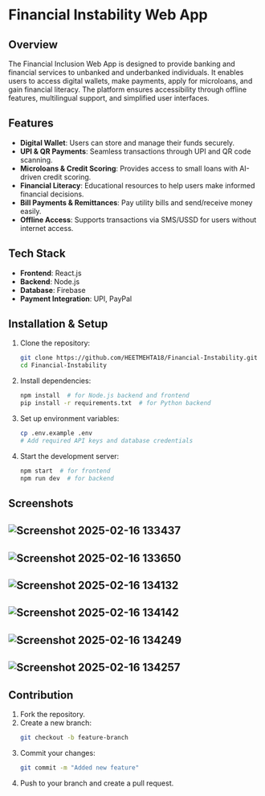 # Financial Instability Web App

## Overview
The Financial Inclusion Web App is designed to provide banking and financial services to unbanked and underbanked individuals. It enables users to access digital wallets, make payments, apply for microloans, and gain financial literacy. The platform ensures accessibility through offline features, multilingual support, and simplified user interfaces.

## Features
- **Digital Wallet**: Users can store and manage their funds securely.
- **UPI & QR Payments**: Seamless transactions through UPI and QR code scanning.
- **Microloans & Credit Scoring**: Provides access to small loans with AI-driven credit scoring.
- **Financial Literacy**: Educational resources to help users make informed financial decisions.
- **Bill Payments & Remittances**: Pay utility bills and send/receive money easily.
- **Offline Access**: Supports transactions via SMS/USSD for users without internet access.

## Tech Stack
- **Frontend**: React.js
- **Backend**: Node.js 
- **Database**:  Firebase
- **Payment Integration**: UPI, PayPal



## Installation & Setup
1. Clone the repository:
   ```bash
   git clone https://github.com/HEETMEHTA18/Financial-Instability.git
   cd Financial-Instability
   ```
2. Install dependencies:
   ```bash
   npm install  # for Node.js backend and frontend
   pip install -r requirements.txt  # for Python backend
   ```
3. Set up environment variables:
   ```bash
   cp .env.example .env
   # Add required API keys and database credentials
   ```
4. Start the development server:
   ```bash
   npm start  # for frontend
   npm run dev  # for backend
   ```

## Screenshots
  ![Screenshot 2025-02-16 133437](https://github.com/user-attachments/assets/85248640-c6cc-4516-924c-81e6caeabb9c)
 ----------------------------------------------------------------------------------------------------------------  
  ![Screenshot 2025-02-16 133650](https://github.com/user-attachments/assets/6adae5f7-6619-4ece-801b-93de1ab00487)
 ----------------------------------------------------------------------------------------------------------------  
  ![Screenshot 2025-02-16 134132](https://github.com/user-attachments/assets/205da62c-5357-4637-93ba-6b72a6c503f3)
 ----------------------------------------------------------------------------------------------------------------  
  ![Screenshot 2025-02-16 134142](https://github.com/user-attachments/assets/d0b80243-c8ad-44de-ba3a-5e3c2276b7df)
  ---------------------------------------------------------------------------------------------------------------- 
  ![Screenshot 2025-02-16 134249](https://github.com/user-attachments/assets/098e61b3-86c3-4a38-9fe9-8c370e232017)
  ---------------------------------------------------------------------------------------------------------------- 
  ![Screenshot 2025-02-16 134257](https://github.com/user-attachments/assets/1e6809ee-4bb1-4631-b9a0-6cd9c7be9994)
  ----------------------------------------------------------------------------------------------------------------



## Contribution
1. Fork the repository.
2. Create a new branch:
   ```bash
   git checkout -b feature-branch
   ```
3. Commit your changes:
   ```bash
   git commit -m "Added new feature"
   ```
4. Push to your branch and create a pull request.



